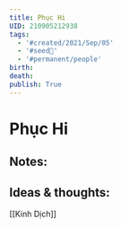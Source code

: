 ```yaml
---
title: Phục Hi
UID: 210905212938
tags:
  - '#created/2021/Sep/05'
  - '#seed🥜'
  - '#permanent/people'
birth: 
death: 
publish: True
---
```

# Phục Hi

## Notes:


## Ideas & thoughts:
[[Kinh Dịch]]

